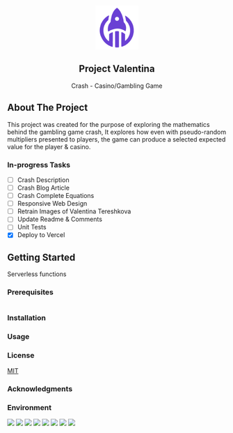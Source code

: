 <div align="center">
    <img src="static/img/valentina-icon.png" alt="Logo" width="100" height="100">

  <h2 align="center">Project Valentina</h2>

  <p align="center">
    Crash - Casino/Gambling Game
  </p>
</div>

## About The Project

This project was created for the purpose of exploring the mathematics behind the gambling game crash, It explores how even with pseudo-random multipliers presented to players, the game can produce a selected expected value for the player & casino.

### In-progress Tasks

- [ ] Crash Description
- [ ] Crash Blog Article
- [ ] Crash Complete Equations
- [ ] Responsive Web Design
- [ ] Retrain Images of Valentina Tereshkova
- [ ] Update Readme & Comments
- [ ] Unit Tests
- [x] Deploy to Vercel

## Getting Started

Serverless functions

### Prerequisites

```

```

### Installation

<!-- USAGE EXAMPLES -->

### Usage

<!-- LICENSE -->

### License

[MIT](https://choosealicense.com/licenses/mit/)

<!-- ACKNOWLEDGMENTS -->

### Acknowledgments

### Environment

[![](https://img.shields.io/badge/Python-000000?style=for-the-badge&logo=python&logoColor=white)]()
[![](https://img.shields.io/badge/Flask-000000?style=for-the-badge&logo=flask&logoColor=white)]()
[![](https://img.shields.io/badge/Tailwind_CSS-000000?style=for-the-badge&logo=tailwind-css&logoColor=white)]()
[![](https://img.shields.io/badge/HTML5-000000?style=for-the-badge&logo=HTML5&logoColor=white)]()
[![](https://img.shields.io/badge/CSS3-000000?style=for-the-badge&logo=CSS3&logoColor=white)]()
[![](https://img.shields.io/badge/Javascript-000000?style=for-the-badge&logo=javascript&logoColor=white)]()
[![](https://img.shields.io/badge/Vercel-000000?style=for-the-badge&logo=vercel&logoColor=white)]()
[![](https://img.shields.io/badge/Wolfram-000000?style=for-the-badge&logo=WolframMathematica&logoColor=white)]()
